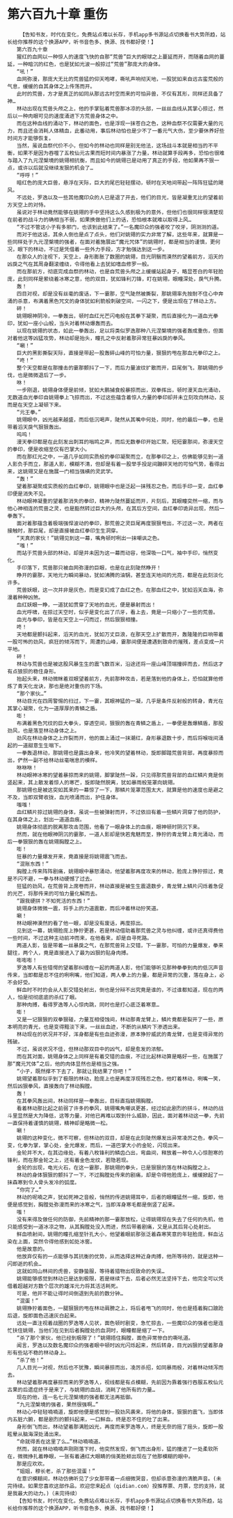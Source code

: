 # 第六百九十章 重伤
        【告知书友，时代在变化，免费站点难以长存，手机app多书源站点切换看书大势所趋，站长给你推荐的这个换源APP，听书音色多、换源、找书都好使！】
       第六百九十章
       猩红的血网以一种惊人的速度飞快的自那“荒兽”巨大的眼球之上蔓延而开，而随着血网的蔓延，一种暗沉的红色，也是犹如光波一般掠过“荒兽”那庞大的身体。
       “吼！”
       血网弥漫，那庞大无比的荒兽猛的仰天咆哮，嘶吼声响彻天地，一股犹如来自远古蛮荒般的气息，缓缓的自其身体之上传荡而开。
       此时的荒兽，方才是真正的如同从那远古时空而来的可怕异兽，不仅有其形，同样还具备了神…
       林动出现在荒兽头颅之上，他的手掌贴着荒兽那冰凉的头部，一丝丝血线从其掌心掠过，然后以一种肉眼可见的速度涌进下方荒兽身体之中。
       而在这种血线的涌动下，林动的面色，也是浮现一抹苍白之色，这种血祭不仅需要大量的元力，而且还会消耗人体精血，此番动用，事后林动怕也是少不了一番元气大伤，至少要休养好些时间方才能够恢复。
       当然，虽说血祭代价不小，但如今的林动也同样是别无他法，这场战斗本就是相当的不平衡，如果不是因为吞噬了五枚仙元古果而短时间内暴涨了力量，林动就算手段再多，恐怕也很难与踏入了九元涅槃境的姚翎相抗衡，而且如今的姚翎已是动用了真正的手段，他如果再不狠一点，或许以后就没继续发狠的机会了…
       “呼呼！”
       暗红色的庞大巨兽，悬浮在天际，巨大的尾巴轻轻摆动，顿时在天地间带起一阵阵狂猛的飓风。
       不远处，罗逸以及一些其他魔印众的人已是退了开去，他们的目光，皆是凝重无比的望着前方天空上的对恃。
       虽说对于林动竟然能够在姚翎的手中坚持这么久感到极为的意外，但他们也很同样很清楚现在前者的战斗力的确相当不弱，如果换做他们上的话，恐怕根本就难以取得上风…
       “不过不管这小子有多邪门，也该到此结束了。”一名魔印众的强者咬了咬牙，阴测测的道。
       而对于他这话，其余人倒也是点了点头，他们对姚翎的实力非常了解，这些年来，就算是一些同样处于九元涅槃境的强者，在面对着施展出“魔元咒体”的姚翎时，都是相当的谨慎，更何况，眼下的林动，不过是凭借着一些外力手段，方才勉强达到这一步。
       在那众人的注视下，天空上，身形膨胀了数圈的姚翎，目光阴翳而漠然的望着前方，滔天的凶戾之气在其周身翻滚缠绕，令得他看上去犹如嗜血修罗一般。
       而在那前方，彻底完成血祭的林动，也是自荒兽头颅之上缓缓站起身子，略显苍白的年轻脸庞，此刻同样是萦绕着冰寒之意，他的双目，犹如锋利刀锋，盯在姚翎，眼瞳深处，戾气升腾。
       轰！
       四目对视，却是没有丝毫的废话，下一霎那，空气陡然被撕裂，那姚翎率先按耐不住心中奔涌的杀意，布满着黑色咒文的身体犹如利箭般刺破空间，一闪之下，便是出现在了林动上方。
       砰！
       姚翎眼神阴冷，一拳轰出，顿时血红光芒闪电般在其拳下凝聚，而后直接化为一道血光拳印，犹如一座小山般，当头对着林动爆轰而去。
       以现在姚翎的状态，如此一拳轰出，足以将类似罗逸那种八元涅槃境的强者轰成重伤，但面对着他这等凶猛攻势，林动却是抬头，瞳孔之中反射着那异常狂暴凶戾的拳风。
       “唰！”
       巨大的黑影撕裂天际，直接是带起一股轰碎山峰的可怕力量，狠狠的甩在那血光拳印之上。
       “咚！”
       整个天空都是在那撞击的霎那颤抖了一下，而后力量波纹扩散而开，巨尾倒飞，那姚翎的步伐，也是微微退后了一步。
       咻！
       一步刚退，姚翎身体便是前倾，犹如大鹏捕食般暴掠而出，双拳挥出，顿时漫天血光涌动，无数道血光拳印自姚翎拳上飞掠而出，不过这些蕴含着惊人力量的拳印却并未立刻攻向林动，反而是在天空上凝顿下来。
       “元王拳。”
       姚翎眼中，凶光越来越盛，而后低沉喝声，陡然从其嘴中何处，同时，他的最后一拳，也是带着滔天戾气狠狠轰出。
       呜呜！
       漫天拳印都是在此刻发出刺耳的嗡鸣之声，而后无数拳印开始汇聚，短短霎那间，弥漫天空的拳印，便是收缩至仅有巴掌大小。
       而在那红光之中，一道几乎如同实质般的拳印凝聚而立，在那拳印之上，仿佛能够见到一道人影负手而立，那道人影，模糊不清，但却是有着一股举手投足间蹦碎天地的可怕气势，看得出来，这姚翎又是在施展一门相当强横的灵武学。
       “轰！”
       望着那凝聚成实质般的血红拳印，姚翎眼中也是泛起一抹残忍之色，而后手印一变，血红拳印便是消失不见。
       林动眼神凝重的望着那消失的拳印，精神力陡然蔓延而开，片刻后，其眼瞳突然一缩，而与他心神相连的荒兽之灵，也是豁然转过巨大的头颅，在其后方空间，血红拳印诡异出现，然后一拳轰下。
       面对着那蕴含着极端强悍波动的拳印，那荒兽之灵巨尾再度狠狠甩出，不过这一次，两者在接触时，那巨尾，却是直接被血红拳印生生洞穿。
       “天真的家伙！”姚翎见到这一幕，嘴角顿时咧出一抹嘲讽之色。
       “嗤！”
       而站于荒兽头部的林动，却是并未因为这一幕而动容，他深吸一口气，袖中手印，悄然变化。
       手印落下，荒兽那只被血网弥漫的巨眼，也是在此刻陡然睁开！
       睁开的霎那，天地元力瞬间暴动，犹如沸腾的油锅，甚至连天地间的光亮，都是在此刻淡化许多。
       荒兽妖眼，这一次并非是灰色，而是变幻成了血红之色，在那血红之中，犹如滔天血海，弥漫着种种凶煞。
       血红妖眼一睁，一道犹如贯穿了天地的血光，便是暴射而出！
       血光呼啸，在掠过天空时，似乎是变化出了爪牙，看上去，竟是一只缩小了一些的荒兽。
       血光与拳印，皆是在天空上一闪而过，然后狠狠相撞。
       咚！
       天地都是颤抖起来，滔天的血光，犹如万丈巨浪，在那天空上扩散而开，轰隆隆的巨响带着一股可怖的劲风，疯狂的倾泻而下，周遭的山峰，霎那间便是遭遇到致命的摧残，差点变成一片平地。
       砰！
       林动与荒兽也是被这股风暴生生的震飞数百米，沿途还将一座山峰顶端撞碎而去，然后这才有点狼狈的稳住身形。
       抬起头来，林动微眯着双眼望着前方，先前那种攻击，若是落到他的身体上，恐怕就算他修炼了青天化龙诀，那也是绝对重伤的下场。
       “那个家伙…”
       林动目光在四周警惕的扫过，下一霎，其眼神猛的一凝，几乎是条件反射般的转身，青光在其掌心凝聚，化为一道厚厚的青鳞之盾。
       嘭！
       布满着黑色咒纹的巨大拳头，穿透空间，狠狠的轰在青鳞之盾上，一拳便是轰爆鳞盾，那股劲风，也是落至林动身体之上。
       劲风在林动身体之上炸裂而开，他的面上涌过一抹潮红，身形暴退数十步，而后将喉咙间涌起的一道甜意生生咽下。
       一拳轰退林动，那姚翎也是露出身来，他冷笑的望着林动，旋即脚踏荒兽背部，再度暴掠而出，俨然一副不给林动丝毫喘息的模样。
       咻咻咻！
       林动眼神冰寒的望着暴掠而来的姚翎，脚掌陡然一跺，只见得那荒兽背部的血红鳞片竟是倒竖起来，其上散发着惊人的寒芒，旋即陡然脱离，犹如暴雨般笼罩向姚翎。
       那姚翎也是被这突如其来的一幕惊了一下，那鳞片笼罩范围太大，就算是他的速度也是避之不及，当即双臂收拢，血光喷涌而出，护住身体。
       嗤嗤！
       血红鳞片掠过姚翎的身体，虽说一些被弹射而开，不过依旧有着一些鳞片洞穿了他的防护，在其身体之上，划出一道道血痕。
       姚翎身体彻底的脱离那攻击范围，他看了一眼身体上的血痕，眼神顿时阴沉下来。
       然而，就在他眼神阴沉的霎那，一道人影却是快若鬼魅而至，狰狞的青龙臂上青光涌动，而后一拳狠狠的轰在姚翎胸膛之上。
       嘭！
       狂暴的力量爆发开来，竟直接是将姚翎震飞而去。
       “混账东西！”
       胸膛上传来阵阵剧痛，姚翎眼中暴怒涌动，他望着那再度攻来的林动，脸庞上狰狞掠过，竟是不闪不避，一拳与林动硬憾了过去。
       狂猛的劲风，在荒兽背上席卷而开，林动直接是被生生震退数步，青龙臂上鳞片闪烁着急促的光芒，将那传来的可怕力量化解而去。
       “跟我硬拼？不知死活的东西！”
       姚翎身体微微一震，将手上的力道震散，而后冲着林动狞笑道。
       唰！
       林动眼神漠然的看了他一眼，却是没有废话，再度掠出。
       见到这一幕，姚翎脸庞上狰狞更甚，若是林动借助着那荒兽之灵与他纠缠，或许还真得费他一些时间，不过这种主动前冲而来，在他看来，却是自寻死路。
       两道人影，皆是带着一丝暴戾之气，在那荒兽背上交错，下一霎那，可怕的力量爆发，拳来腿往，两个人，竟是直接进入了最为凶狠的贴身肉搏。
       嘭嘭嘭！
       罗逸等人有些错愕的望着那纠缠在一起的两道人影，他们能够听见那种拳拳到肉的低沉声音传来，当即都是忍不住的咧咧嘴，他们知道，两人拳上的力量，都是异常的沉重，落在身上，必不会好受。
       鲜血时不时的会从人影交错处射出，倒也是分辩不出究竟是谁的，不过谁都知道，现在的两人，怕是彻彻底底的杀红了眼。
       那种肉搏，看得罗逸等人心惊肉跳，同时也是打心底泛着寒意…
       嘭！
       又是一记狠狠的双拳狠碰，力量互相侵蚀间，林动那青龙臂上，鳞片竟都是裂开了一些，原本明亮的青光，也是变得黯淡下来，一丝丝血迹，不断的从鳞片下渗透出来。
       林动现在的状况并不好，浑身都是有些血迹弥漫，原本狰狞威武的青龙臂，也是变得异常的残破。
       不过，虽说状况不佳，但林动那双目中的凶气，却是愈发的浓郁。
       而在其对面，姚翎身体之上同样是有着交错的血痕，不过比起林动算是略好一些，在施展了那“魔元咒体”之后，他的肉体显然也是相当之强。
       “小子，既然撑不下去了，那就让我结果了你吧！”
       姚翎望着那似乎到了极限的林动，脸庞上也是再度浮现残忍之色，他盯着林动，咧嘴一笑，然后凶狠拳风，直接轰向了林动胸膛。
       轰！
       在其拳风轰出间，林动同样是一拳轰出，目标直指姚翎胸膛。
       看着林动那比起之前弱了许多的拳风，姚翎嘴角嘲讽更甚，经过如此剧烈的拼斗，林动的战斗里显然是大为降低，这等力量，对他已再难以取到什么威胁，因此，面对着林动这一拳，先前一直保持着谨慎的姚翎，精神却是略微一松。
       唰！
       姚翎的这种变化，微不可察，但林动的双目，却是在此刻陡然爆发出异常凌厉之色，拳风一变，化拳为掌，掌心处，金光爆发，而后，一道巴掌大小的金轮，闪现出来。
       金轮并不大，在其边缘处，有着八枚锋利的鳞齿凸出，弯曲间，释放着一种令人心惊胆寒的锋利，而在那金轮之上，还有着金色龙纹，若隐若现。
       金轮的出现，电光火石，在这一霎那，那姚翎的拳头，已是狠狠的落在林动胸膛之上。
       林动的身体狠狠的颤抖了一下，不过胸膛处传来的剧痛，却是令得他脸庞上，缓缓掀起了一抹森寒到令人骨头发冷的弧度。
       “你完了…”
       林动的呢喃之声，犹如死神之音般，悄然的传进姚翎耳中，后者的眼瞳猛然一缩，旋即，他便是感觉到，胸膛处弥漫而来的冰寒之气，当即浑身寒毛都是倒竖了起来。
       嗤！
       没有来得及做任何的防御，先前精神的那一霎那放松，让得姚翎现在失去了任何的先机，他只能感受到一道冰凉之物，从其胸膛处没入而进，然后带着剧痛，又是从其后背心处射出。
       鲜血喷射间，姚翎的瞳孔缩至针孔大小，他望着眼前那张泛着森寒笑意的年轻脸庞，鲜血沾染在上面，突然令得他感到如处冰窖。
       他是故意的。
       他放弃仅有的一点能够与其抗衡的优势，从而选择这种近身肉搏，他所等待的，就是这种一闪即逝的机会…
       这就如同山林间的虎兽，安静蛰服，等待着猎物出现致命的失误…
       姚翎能够感觉到林动已是达到极限，若是继续下去，后者必然无法坚持下去，他完全可以凭借着超越对方数个层次的雄浑元力将其活活耗死。
       可是，他并不能让得时间倒退到先前的数分钟…
       “混蛋！”
       姚翎狰狞着面色，一腿狠狠的甩在林动肩膀之上，将后者甩飞的同时，他也是捂着胸口踉跄后退，旋即面色迅速灰白起来。
       远处一直注视着战圈的罗逸等人见状，面色顿时剧变，急忙掠去，一些魔印众的强者也是连忙扶住姚翎，当他们在见到后者胸膛处的血洞时，眼瞳都是缩了一下。
       “杀了那个家伙，他已经到极限了！”姚翎捂住胸膛，面色异常惨白的嘶吼道。
       闻言，罗逸以及数名魔印众的强者眼中顿时凶光闪烁起来，然后转身，目光凶狠的望着那身形有些站不稳的林动身上。
       “杀了他！”
       几人目光一对视，然后也不犹豫，瞬间暴掠而出，凌厉杀招，如同暴雨般，对着林动倾泻而去。
       林动望着那再度暴掠而来的罗逸等人，视线都是有点模糊，先前因为靠着强行吞服五枚仙元古果的后遗症终于是来了，与姚翎的血战，消耗了他所有的力量…
       现在的他，连一名七元涅槃境的强者都无法再抵御。
       “九元涅槃境的强者，果然很强啊…”
       林动心中轻轻喃喃道，旋即他便是感觉到一股劲风袭来，将他的身体，狠狠的震飞，当即体内五脏六腑，都是剧烈的颤抖起来，一口鲜血，终是忍不住的吐了出来。
       身形倒飞而出，林动望着那满脸凶光，再度而来罗逸等人，终是无奈的摇了摇头，旋即一股眩晕从脑海深处涌出来。
       “命就得丢在这里了么…”林动喃喃道。
       然而，就在林动喃喃声刚刚落下时，他突然发现，倒飞而出身形，猛的撞进了一处柔软所在，微微挣扎着睁眼，一张有着通红大眼睛的俏美脸颊出现在了他那模糊的眼中。
       那是应欢欢。
       “姐姐，穆长老，杀了那些混蛋！”
       在意识模糊间，林动仿佛听见了少女那带着一点细微哭音，但却杀意弥漫的清脆声音。(未完待续。如果您喜欢这部作品，欢迎您来起点（qidian.com）投推荐票、月票，您的支持，就是我最大的动力。)（未完待续）
       【告知书友，时代在变化，免费站点难以长存，手机app多书源站点切换看书大势所趋，站长给你推荐的这个换源APP，听书音色多、换源、找书都好使！】
